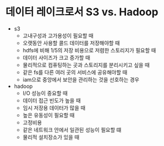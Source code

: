 # 데이터 레이크로서 S3 vs. Hadoop

- s3
  - 고내구성과 고가용성이 필요할 때
  - 오랫동안 사용할 콜드 데이터를 저장해야할 때
  - hdfs에 비해 1/5의 저장 비용으로 저렴한 스토리지가 필요할 때
  - 데이터 사이즈가 크고 증가할 때
  - 물리적으로 컴퓨팅하는 곳과 스토리지를 분리시키고 싶을 때
  - 같은 fs를 다른 여러 곳의 서비스에 공유해야할 때
  - iam으로 중앙에서 보안을 관리하는 것을 선호하는 경우
- hadoop
  - I/O 성능이 중요할 때
  - 데이터 접근 빈도가 높을 때
  - 임시 저장용 데이터가 많을 때
  - 높은 유동성이 필요할 때
  - 고정비용
  - 같은 네트워크 안에서 일관된 성능이 필요할 떄
  - 물리적 설치장소가 있을 때